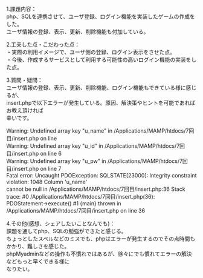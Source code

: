 1.課題内容：<br>
php、SQLを連携させて、ユーザ登録、ログイン機能を実装したゲームの作成をした。<br>
ユーザ情報の登録、表示、更新、削除機能も付加している。<br>

2.工夫した点・こだわった点：<br>
・実際の利用イメージで、ユーザ側の登録、ログイン表示をさせた点。<br>
・今後、作成するサービスとして利用する可能性の高いログイン機能の実装をした点。<br>

3.質問・疑問：<br>
ユーザ情報の登録、表示、更新、削除機能、ログイン機能もできている様に感じるが、<br>
insert.phpで以下エラーが発生している。原因、解決策やヒントを可能であればお教え頂ければ<br>
幸いです。<br>

Warning: Undefined array key "u_name" in /Applications/MAMP/htdocs/7回目/insert.php on line <br>
Warning: Undefined array key "u_id" in /Applications/MAMP/htdocs/7回目/insert.php on line 6<br>
Warning: Undefined array key "u_pw" in /Applications/MAMP/htdocs/7回目/insert.php on line 7<br>
Fatal error: Uncaught PDOException: SQLSTATE[23000]: Integrity constraint violation: 1048 Column 'u_name'<br>
 cannot be null in /Applications/MAMP/htdocs/7回目/insert.php:36 Stack trace: #0 /Applications/MAMP/htdocs/7回目/insert.php(36):<br>
PDOStatement->execute() #1 {main} thrown in /Applications/MAMP/htdocs/7回目/insert.php on line 36<br>

4.その他(感想、シェアしたいことなんでも)：<br>
課題を通してphp、SQLの勉強ができたと感じる。<br>
ちょっとしたスペルなどのミスでも、phpはエラーが発生するのでその点時間もかかり、難しさを感じた。<br>
phpMyadminなどの操作も不慣れではあるが、徐々にでも慣れてエラーの解決などもっと早くできる様に<br>
なりたい。
